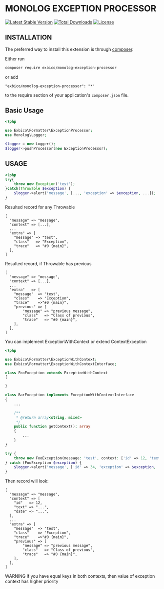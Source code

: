 MONOLOG EXCEPTION PROCESSOR
=================

[![Latest Stable Version](https://poser.pugx.org/exbico/monolog-exception-processor/v/stable)](https://packagist.org/packages/exbico/monolog-exception-processor) [![Total Downloads](https://poser.pugx.org/exbico/monolog-exception-processor/downloads)](https://packagist.org/packages/exbico/monolog-exception-processor) [![License](https://poser.pugx.org/drtsb/yii2-seo/license)](https://packagist.org/packages/exbico/monolog-exception-processor)

## INSTALLATION

The preferred way to install this extension is through [composer](http://getcomposer.org/download/).

Either run

```bash
composer require exbico/monolog-exception-processor
```

or add

```
"exbico/monolog-exception-processor": "*"
```

to the require section of your application's `composer.json` file.

## Basic Usage

```php
<?php

use Exbico\Formatter\ExceptionProcessor;
use Monolog\Logger;

$logger = new Logger();
$logger->pushProcessor(new ExceptionProcessor);

```

## USAGE

```php
<?php
try{
    throw new Exception('test');
}catch(Throwable $exception) {
    $logger->alert('message', [..., 'exception' => $exception, ...]);
}

```

Resulted record for any Throwable

```
[
  "message" => "message",
  "context" => [...],
  ...
  "extra" => [
    "message" => "test",
    "class"   => "Exception",
    "trace"   => "#0 {main}",
  ],
]
```

Resulted record, if Throwable has previous

```
[
  "message" => "message",
  "context" => [...],
  ...
  "extra"   => [
    "message"  => "test",
    "class"    => "Exception",
    "trace"    =>"#0 {main}",
    "previous" => [
        "message" => "previous message",
        "class"   => "Class of previous",
        "trace"   => "#0 {main}",
    ],
  ],
]
```

You can implement ExceptionWithContext or extend ContextException

```php
<?php

use Exbico\Formatter\ExceptionWithContext;
use Exbico\Formatter\ExceptionWithContextInterface;

class FooException extends ExceptionWithContext
{

}

class BarException implements ExceptionWithContextInterface
{
    ...

    /**
     * @return array<string, mixed>
     */
    public function getContext(): array
    {
        ...
    }
}

try {
    throw new FooException(message: 'test', context: ['id' => 12, 'text' => '...'], previous: $previousException);
} catch (FooException $exception) {
    $logger->alert('message', ['id' => 34, 'exception' => $exception, 'date' => '...']);
}


```

Then record will look:

```
[
  "message" => "message",
  "context" => [
    "id"   => 12,
    "text" => "...",
    "date" => "...",
  ],
  ...
  "extra" => [
    "message"  => "test",
    "class"    => "Exception",
    "trace"    =>"#0 {main}",
    "previous" => [
        "message" => "previous message",
        "class"   => "Class of previous",
        "trace"   => "#0 {main}",
    ],
  ],
]
```

WARNING if you have equal keys in both contexts, then value of exception context has higher priority 
